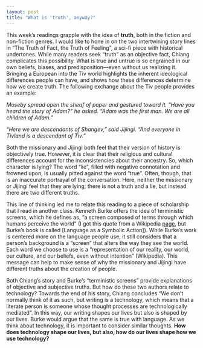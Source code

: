 ```yaml
---
layout: post
title: "What is 'truth', anyway?"
---
```


This week’s readings grapple with the idea of **truth**, both in the fiction and non-fiction genres. I would like to hone in on the two intertwining story lines in “The Truth of Fact, the Truth of Feeling”, a sci-fi piece with historical undertones. While many readers seek “truth” as an objective fact, Chiang complicates this possibility. What is true and untrue is so engrained in our own beliefs, biases, and predisposition—even without us realizing it. Bringing a European into the Tiv world highlights the inherent ideological differences people can have, and shows how these differences determine how we create truth. The following exchange about the Tiv people provides an example:

_Moseby spread open the sheaf of paper and gestured toward it. “Have you heard the
story of Adam?” he asked. “Adam was the first man. We are all children of Adam.”_

_“Here we are descendants of Shangev,” said Jijingi. “And everyone in Tivland is a
descendant of Tiv.”_

Both the missionary and Jijingi both feel that their version of history is objectively true. However, it is clear that their religious and cultural differences account for the inconsistencies about their ancestry. So, which character is lying? The word “lie”, filled with negative connotation and frowned upon, is usually pitted against the word “true”. Often, though, that is an inaccurate portrayal of the conversation. Here, neither the missionary or Jijingi feel that they are lying; there is not a truth and a lie, but instead there are two different truths. 

This line of thinking led me to relate this reading to a piece of scholarship that I read in another class. Kenneth Burke offers the idea of terministic screens, which he defines as, “a screen composed of terms through which humans perceive the world" (I got this quote from a Wikipedia [page](https://en.wikipedia.org/wiki/Terministic_screen), but Burke’s book is called [Language as a Symbolic Action]). While Burke’s work is centered more on the language people use, it still considers that a person’s background is a “screen” that alters the way they see the world. Each word we choose to use is a “representation of our reality, our world, our culture, and our beliefs, even without intention” (Wikipedia). This message can help to make sense of why the missionary and Jijingi have different truths about the creation of people. 

Both Chiang’s story and Burke’s “terministic screens” provide explanations of objective and subjective truths. But how do these two authors relate to technology? Towards the end of his story, Chiang concludes “We don’t normally think of it as such, but writing is a technology, which means that a literate person is someone whose thought processes are technologically mediated”. In this way, our writing shapes our lives but also is shaped by our lives. Burke would argue that the same is true with language. As we think about technology, it is important to consider similar thoughts. **How does technology shape our lives, but also, how do our lives shape how we use technology?**



